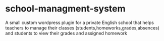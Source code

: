 # school-managment-system
A small custom wordpress plugin for a private English school that helps teachers to manage their classes (students,homeworks,grades,absences) and students to view their grades and assigned homework
